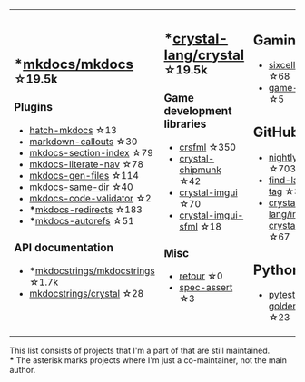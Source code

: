 <table><tr><td>

## **\***[mkdocs/mkdocs](https://github.com/mkdocs/mkdocs) <sup>☆19.5k</sup>

### Plugins

* [hatch-mkdocs](https://github.com/mkdocs/hatch-mkdocs) ☆13
* [markdown-callouts](https://github.com/oprypin/markdown-callouts) ☆30
* [mkdocs-section-index](https://github.com/oprypin/mkdocs-section-index) ☆79
* [mkdocs-literate-nav](https://github.com/oprypin/mkdocs-literate-nav) ☆78
* [mkdocs-gen-files](https://github.com/oprypin/mkdocs-gen-files) ☆114
* [mkdocs-same-dir](https://github.com/oprypin/mkdocs-same-dir) ☆40
* [mkdocs-code-validator](https://github.com/oprypin/mkdocs-code-validator) ☆2
* **\***[mkdocs-redirects](https://github.com/mkdocs/mkdocs-redirects) ☆183
* **\***[mkdocs-autorefs](https://github.com/mkdocstrings/autorefs) ☆51

### API documentation

* **\***[mkdocstrings/mkdocstrings](https://github.com/mkdocstrings/mkdocstrings) ☆1.7k
* [mkdocstrings/crystal](https://github.com/mkdocstrings/crystal) ☆28

</td><td>

## **\***[crystal-lang/crystal](https://github.com/crystal-lang/crystal) <sup>☆19.5k</sup>

### Game development libraries

* [crsfml](https://github.com/oprypin/crsfml) ☆350
* [crystal-chipmunk](https://github.com/oprypin/crystal-chipmunk) ☆42
* [crystal-imgui](https://github.com/oprypin/crystal-imgui) ☆70
* [crystal-imgui-sfml](https://github.com/oprypin/crystal-imgui-sfml) ☆18

### Misc

* [retour](https://github.com/oprypin/retour) ☆0
* [spec-assert](https://github.com/oprypin/spec-assert) ☆3
  
&nbsp;

</td><td>

## Gaming

* [sixcells](https://github.com/oprypin/sixcells) ☆68
* [game-bots](https://github.com/oprypin/game-bots) ☆5

## GitHub

* [nightly.link](https://github.com/oprypin/nightly.link) ☆703
* [find-latest-tag](https://github.com/oprypin/find-latest-tag) ☆35
* [crystal-lang/install-crystal](https://github.com/crystal-lang/install-crystal) ☆67

## Python

* [pytest-golden](https://github.com/oprypin/pytest-golden) ☆23

</tr></table>

This list consists of projects that I'm a part of that are still maintained.  
**\*** The asterisk marks projects where I'm just a co-maintainer, not the main author.
